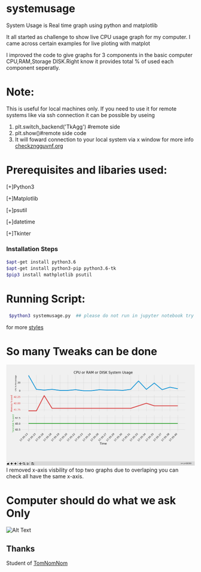 # systemusage
System Usage is Real time graph using python and matplotlib

It all started as challenge to show live CPU usage graph for my computer. I came across certain examples for live ploting with matplot 

I improved the code to give graphs for 3 components in the  basic computer CPU,RAM,Storage DISK.Right know it provides total % of used each component seperatly.

# Note:
This is useful for local machines only. If you need to use it for remote systems like via ssh connection it can be possible by useing
  1.  plt.switch_backend('TkAgg') #remote side
  2.  plt.show()#remote side code
  3.  It will foward connection to your local system  via x window 
   for more info [checkzngguvnf.org](https://zngguvnf.org/2018-07-21--matplotlib-on-remote-machine.html)
  

# Prerequisites and libaries used:
[+]Python3

[+]Matplotlib

[+]psutil

[+]datetime

[+]Tkinter


### Installation Steps
```sh
$apt-get install python3.6
$apt-get install python3-pip python3.6-tk
$pip3 install mathplotlib psutil 
```
# Running Script:
```sh
 $python3 systemusage.py  ## please do not run in jupyter notebook try to run in terminal itself,it is  working in ubuntu 18.04.
```


for more [styles](https://matplotlib.org/3.1.0/gallery/style_sheets/style_sheets_reference.html)

# So many Tweaks can be done 
![Alt Text](systemusage.png)
I removed x-axis visbility of top two graphs due to overlaping you can check all have the  same x-axis.

# Computer should do what we ask Only
![Alt Text](https://tenor.com/view/puppet-puppet-on-astring-monitoring-animation-no-freedom-gif-16683829)

 ## Thanks
  Student of [TomNomNom](https://github.com/TomNomNom)
